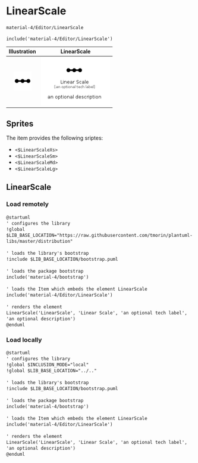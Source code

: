 # LinearScale


```text
material-4/Editor/LinearScale
```

```text
include('material-4/Editor/LinearScale')
```



| Illustration | LinearScale |
| :---: | :---: |
| ![illustration for Illustration](../../material-4/Editor/LinearScale.png) | ![illustration for LinearScale](../../material-4/Editor/LinearScale.Local.png) |



## Sprites
The item provides the following sriptes:

- `<$LinearScaleXs>`
- `<$LinearScaleSm>`
- `<$LinearScaleMd>`
- `<$LinearScaleLg>`





## LinearScale

### Load remotely
```plantuml
@startuml
' configures the library
!global $LIB_BASE_LOCATION="https://raw.githubusercontent.com/tmorin/plantuml-libs/master/distribution"

' loads the library's bootstrap
!include $LIB_BASE_LOCATION/bootstrap.puml

' loads the package bootstrap
include('material-4/bootstrap')

' loads the Item which embeds the element LinearScale
include('material-4/Editor/LinearScale')

' renders the element
LinearScale('LinearScale', 'Linear Scale', 'an optional tech label', 'an optional description')
@enduml
```

### Load locally
```plantuml
@startuml
' configures the library
!global $INCLUSION_MODE="local"
!global $LIB_BASE_LOCATION="../.."

' loads the library's bootstrap
!include $LIB_BASE_LOCATION/bootstrap.puml

' loads the package bootstrap
include('material-4/bootstrap')

' loads the Item which embeds the element LinearScale
include('material-4/Editor/LinearScale')

' renders the element
LinearScale('LinearScale', 'Linear Scale', 'an optional tech label', 'an optional description')
@enduml
```

